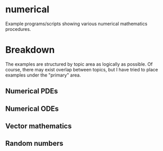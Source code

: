 # numerical
Example programs/scripts showing various numerical mathematics procedures.

# Breakdown
The examples are structured by topic area as logically as possible. Of course,
there may exist overlap between topics, but I have tried to place examples
under the "primary" area. 

## Numerical PDEs

## Numerical ODEs

## Vector mathematics

## Random numbers


